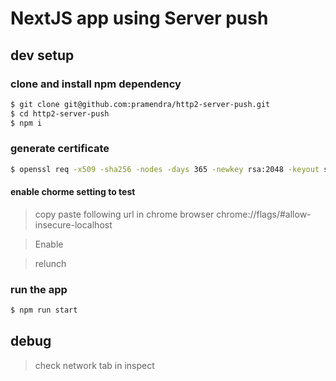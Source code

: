 #  NextJS app using Server push

## dev setup
### clone and install npm dependency
```bash
$ git clone git@github.com:pramendra/http2-server-push.git
$ cd http2-server-push
$ npm i
```

### generate certificate 
```bash
$ openssl req -x509 -sha256 -nodes -days 365 -newkey rsa:2048 -keyout ssl_server.key -out ssl_server.crt 
```

#### enable chorme setting to test

> copy paste following url in chrome browser
chrome://flags/#allow-insecure-localhost

> Enable 

> relunch

### run the app
```bash
$ npm run start
```
## debug
> check network tab in inspect 